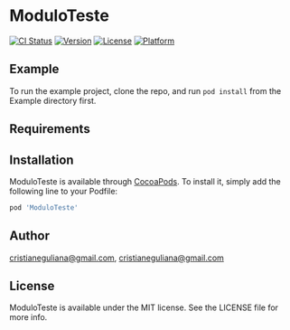 # ModuloTeste

[![CI Status](https://img.shields.io/travis/cristianeguliana@gmail.com/ModuloTeste.svg?style=flat)](https://travis-ci.org/cristianeguliana@gmail.com/ModuloTeste)
[![Version](https://img.shields.io/cocoapods/v/ModuloTeste.svg?style=flat)](https://cocoapods.org/pods/ModuloTeste)
[![License](https://img.shields.io/cocoapods/l/ModuloTeste.svg?style=flat)](https://cocoapods.org/pods/ModuloTeste)
[![Platform](https://img.shields.io/cocoapods/p/ModuloTeste.svg?style=flat)](https://cocoapods.org/pods/ModuloTeste)

## Example

To run the example project, clone the repo, and run `pod install` from the Example directory first.

## Requirements

## Installation

ModuloTeste is available through [CocoaPods](https://cocoapods.org). To install
it, simply add the following line to your Podfile:

```ruby
pod 'ModuloTeste'
```

## Author

cristianeguliana@gmail.com, cristianeguliana@gmail.com

## License

ModuloTeste is available under the MIT license. See the LICENSE file for more info.
